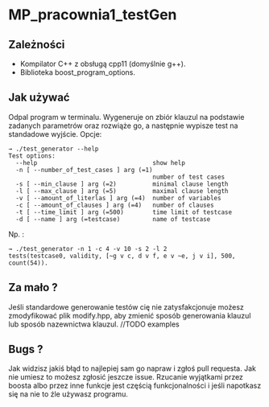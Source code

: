 # MP_pracownia1_testGen
## Zależności
- Kompilator C++ z obsługą cpp11 (domyślnie g++).
- Biblioteka boost_program_options.

## Jak używać
Odpal program w terminalu. Wygeneruje on zbiór klauzul na podstawie zadanych parametrów oraz rozwiąże go, a następnie wypisze test na standadowe wyjście.
Opcje:
~~~
→ ./test_generator --help                                   
Test options:
  --help                                show help
  -n [ --number_of_test_cases ] arg (=1)
                                        number of test cases
  -s [ --min_clause ] arg (=2)          minimal clause length
  -l [ --max_clause ] arg (=5)          maximal clause length
  -v [ --amount_of_literlas ] arg (=4)  number of variables
  -c [ --amount_of_clauses ] arg (=4)   number of clauses
  -t [ --time_limit ] arg (=500)        time limit of testcase
  -d [ --name ] arg (=testcase)         name of testcase
~~~
Np. :
~~~
→ ./test_generator -n 1 -c 4 -v 10 -s 2 -l 2
tests(testcase0, validity, [~g v c, d v f, e v ~e, j v i], 500, count(54)).
~~~

## Za mało ?
Jeśli standardowe generowanie testów cię nie zatysfakcjonuje możesz zmodyfikować plik modify.hpp, aby zmienić sposób generowania klauzul lub sposób nazewnictwa klauzul.
//TODO examples

## Bugs ?
Jak widzisz jakiś błąd to najlepiej sam go napraw i zgłoś pull requesta. Jak nie umiesz to możesz zgłosić jeszcze issue. Rzucanie wyjątkami przez boosta albo przez inne funkcje jest częścią funkcjonalności i jeśli napotkasz się na nie to źle używasz programu.
